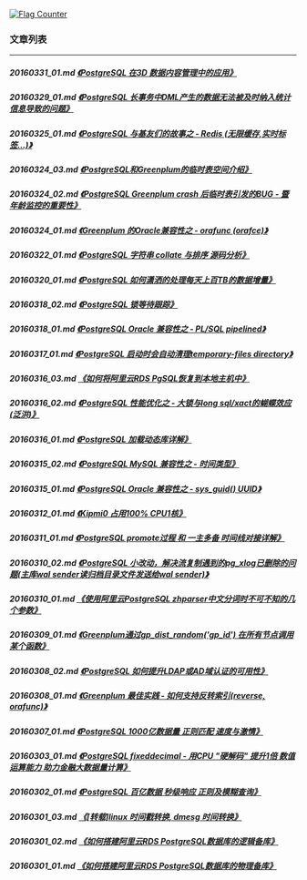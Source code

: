 <a rel="nofollow" href="http://info.flagcounter.com/h9V1"  ><img src="http://s03.flagcounter.com/count/h9V1/bg_FFFFFF/txt_000000/border_CCCCCC/columns_2/maxflags_12/viewers_0/labels_0/pageviews_0/flags_0/"  alt="Flag Counter"  border="0"  ></a>  
  
### 文章列表  
----  
##### 20160331_01.md   [《PostgreSQL 在3D 数据内容管理中的应用》](20160331_01.md)  
##### 20160329_01.md   [《PostgreSQL 长事务中DML产生的数据无法被及时纳入统计信息导致的问题》](20160329_01.md)  
##### 20160325_01.md   [《PostgreSQL 与基友们的故事之 - Redis (无限缓存,实时标签...)》](20160325_01.md)  
##### 20160324_03.md   [《PostgreSQL和Greenplum的临时表空间介绍》](20160324_03.md)  
##### 20160324_02.md   [《PostgreSQL Greenplum crash 后临时表引发的BUG - 暨年龄监控的重要性》](20160324_02.md)  
##### 20160324_01.md   [《Greenplum 的Oracle兼容性之 - orafunc (orafce)》](20160324_01.md)  
##### 20160322_01.md   [《PostgreSQL 字符串 collate 与排序 源码分析》](20160322_01.md)  
##### 20160320_01.md   [《PostgreSQL 如何潇洒的处理每天上百TB的数据增量》](20160320_01.md)  
##### 20160318_02.md   [《PostgreSQL 锁等待跟踪》](20160318_02.md)  
##### 20160318_01.md   [《PostgreSQL Oracle 兼容性之 - PL/SQL pipelined》](20160318_01.md)  
##### 20160317_01.md   [《PostgreSQL 启动时会自动清理temporary-files directory》](20160317_01.md)  
##### 20160316_03.md   [《如何将阿里云RDS PgSQL恢复到本地主机中》](20160316_03.md)  
##### 20160316_02.md   [《PostgreSQL 性能优化之 - 大锁与long sql/xact的蝴蝶效应(泛洪)》](20160316_02.md)  
##### 20160316_01.md   [《PostgreSQL 加载动态库详解》](20160316_01.md)  
##### 20160315_02.md   [《PostgreSQL MySQL 兼容性之 - 时间类型》](20160315_02.md)  
##### 20160315_01.md   [《PostgreSQL Oracle 兼容性之 - sys_guid() UUID》](20160315_01.md)  
##### 20160312_01.md   [《Kipmi0 占用100% CPU1核》](20160312_01.md)  
##### 20160311_01.md   [《PostgreSQL promote过程 和 一主多备 时间线对接详解》](20160311_01.md)  
##### 20160310_02.md   [《PostgreSQL 小改动，解决流复制遇到的pg_xlog已删除的问题(主库wal sender读归档目录文件发送给wal sender)》](20160310_02.md)  
##### 20160310_01.md   [《使用阿里云PostgreSQL zhparser中文分词时不可不知的几个参数》](20160310_01.md)  
##### 20160309_01.md   [《Greenplum通过gp_dist_random('gp_id') 在所有节点调用某个函数》](20160309_01.md)  
##### 20160308_02.md   [《PostgreSQL 如何提升LDAP或AD域认证的可用性》](20160308_02.md)  
##### 20160308_01.md   [《Greenplum 最佳实践 - 如何支持反转索引(reverse, orafunc)》](20160308_01.md)  
##### 20160307_01.md   [《PostgreSQL 1000亿数据量 正则匹配 速度与激情》](20160307_01.md)  
##### 20160303_01.md   [《PostgreSQL fixeddecimal - 用CPU "硬解码" 提升1倍 数值运算能力 助力金融大数据量计算》](20160303_01.md)  
##### 20160302_01.md   [《PostgreSQL 百亿数据 秒级响应 正则及模糊查询》](20160302_01.md)  
##### 20160301_03.md   [《[转载]linux 时间戳转换, dmesg 时间转换》](20160301_03.md)  
##### 20160301_02.md   [《如何搭建阿里云RDS PostgreSQL数据库的逻辑备库》](20160301_02.md)  
##### 20160301_01.md   [《如何搭建阿里云RDS PostgreSQL数据库的物理备库》](20160301_01.md)  
